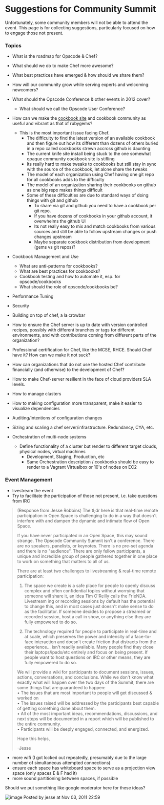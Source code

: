 Suggestions for Community Summit
================================

Unfortunately, some community members will not be able to attend the
event. This page is for collecting suggestions, particularly focused on
how to engage those not present.

### Topics

-   What is the roadmap for Opscode & Chef?
-   What should we do to make Chef more awesome?
-   What best practices have emerged & how should we share them?
-   How will our community grow while serving experts and welcoming
    newcomers?
-   What should the Opscode Conference & other events in 2012 cover?
    -   What should we call the Opscode User Conference?

-   How can we make the [cookbook
    site](http://community.opscode.com/cookbooks) and cookbook community
    as useful and vibrant as that of rubygems?
    -   This is the most important issue facing Chef.
        -   The difficulty to find the latest version of an available
            cookbook and then figure out how its different than dozens
            of others buried in a repo called cookbooks strewn accross
            github is daunting
        -   The current knife site install being stuck to the one
            somewhat opaque community cookbook site is stifling
        -   Its really hard to make tweaks to cookbooks but still stay
            in sync with the source of the cookbook, let alone share the
            tweaks
        -   The model of each organization using Chef having one git
            repo for all cookbooks adds to the difficulty
        -   The model of an organization sharing their cookbooks on
            github as one big repo makes things difficult
        -   Some of these difficulties are due to standard ways of doing
            things with git and github
            -   To share via git and github you need to have a cookbook
                per git repo.
            -   If you have dozens of cookbooks in your github account,
                it overwhelms the github UI
            -   Its not really easy to mix and match cookbooks from
                various sources and still be able to follow upstream
                changes or push changes upstream
            -   Maybe separate cookbook distribution from development
                (gems vs git repos)?

-   Cookbook Management and Use
    -   What are anti-patterns for cookbooks?
    -   What are best practices for cookbooks?
    -   Cookbook testing and how to automate it, esp. for
        opscode/cookbooks
    -   What should the role of opscode/cookbooks be?

-   Performance Tuning
-   Security
-   Building on top of chef, a la crowbar
-   How to ensure the Chef server is up to date with version controlled
    recipes, possibly with different branches or tags for different
    environments, and with contributions coming from different parts of
    the organization?
-   Professional certification for Chef, like the MCSE, RHCE. Should
    Chef have it? How can we make it not suck?
-   How can organizations that do not use the hosted Chef contribute
    financially (and otherwise) to the development of Chef?
-   How to make Chef-server resilient in the face of cloud providers SLA
    levels.
-   How to manage clusters
-   How to making configuration more transparent, make it easier to
    visualize dependencies
-   Auditing/intentions of configuration changes
-   Sizing and scaling a chef server/infrastructure. Redundancy, CYA,
    etc.
-   Orchestration of multi-node systems
    -   Define functionality of a cluster but render to different target
        clouds, physical nodes, virtual machines
        -   Development, Staging, Production, etc
        -   Same Orchestration description / cookbooks should be easy to
            render to a Vagrant Virtualbox or 10's of nodes on EC2

### Event Management

-   livestream the event
-   Try to facilitate the participation of those not present, i.e. take
    questions from IRC

> (Response from Jesse Robbins) The tl;dr here is that real-time remote
> participation in Open Space is challenging to do in a way that doesn't
> interfere with and dampen the dynamic and intimate flow of Open Space.
>
> If you have never participated in an Open Space, this may sound
> strange. The Opscode Community Summit isn't a conference. There are no
> speakers, panelists, or keynotes. There is no pre-set agenda and there
> is no "audience". There are only fellow participants, a unique and
> incredible group of people gathered together in one place to work on
> something that matters to all of us.
>
> There are at least two challenges to livestreaming & real-time remote
> participation:
>
> 1) The space we create is a safe place for people to openly discuss
> complex and often confidential topics without worrying that someone
> will share it, an idea Tim O'Reilly calls the FrieNDA. Livestream ing
> or recording sessions by default has the potential to change this, and
> in most cases just doesn't make sense to do as the facilitator. If
> someone decides to propose a streamed or recorded session, host a call
> in show, or anything else they are fully empowered to do so.
>
> 2) The technology required for people to participate in real-time and
> at scale, which preserves the power and intensity of a face-to-face
> interaction and doesn't create friction that distracts from the
> experience... isn't readily available. Many people find they close
> their laptops/ipads/etc entirely and focus on being present. If people
> want to host questions on IRC or other means, they are fully empowered
> to do so.
>
> We will provide a wiki for participants to document sessions, issues,
> actions, conversations, and conclusions. While we don't know what
> exactly what will happen over the two days of the Summit, there are
> some things that are guaranteed to happen:  
>  • The issues that are most important to people will get discussed &
> worked on  
>  • The issues raised will be addressed by the participants best
> capable of getting something done about them.  
>  • All of the most important ideas, recommendations, discussions, and
> next steps will be documented in a report which will be published to
> the entire community.  
>  • Participants will be deeply engaged, connected, and energized.
>
> Hope this helps,
>
> -Jesse

-   more wifi (I got locked out repeatedly, presumably due to the large
    number of simultaneous attempted connections)
-   ensure each space has whiteboard space to serve as a projection view
    space (only spaces E & F had it)
-   more sound partitioning between spaces, if possible

Should we put something like google moderator here for these ideas?

![image](images/icons/comment_16.gif) Posted by jesse at Nov 03, 2011
22:59
